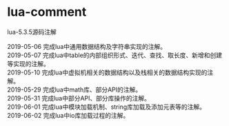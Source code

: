 # lua-comment
lua-5.3.5源码注解

2019-05-06  完成lua中通用数据结构及字符串实现的注解。<br/>
2019-05-07  完成lua中table的内部组织形式、迭代、查找、取长度、新增和创建等实现的注解。<br/>
2019-05-10  完成lua中虚拟机相关的数据结构以及栈相关的数据结构实现的注解。<br/>
2019-05-29  完成lua中math库、部分API的注解。<br/>
2019-05-31  完成lua中部分API、部分库操作的注解。<br/>
2019-06-01  完成lua中模块加载机制、string库加载及添加元表等的注解。<br/>
2019-06-02  完成lua中io库加载过程的注解。<br/>
